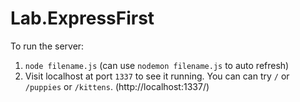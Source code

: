 # Lab.ExpressFirst

To run the server:
1. `node filename.js` (can use `nodemon filename.js` to auto refresh)
2. Visit localhost at port `1337` to see it running. You can can try `/` or `/puppies` or `/kittens`. (http://localhost:1337/)
